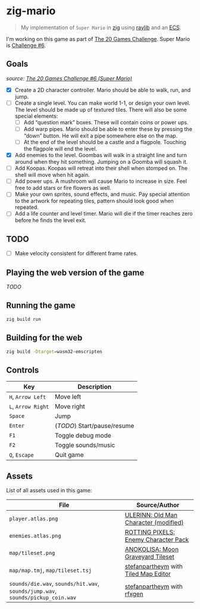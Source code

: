 # zig-mario

> My implementation of `Super Mario` in [zig](https://ziglang.org/) using [raylib](https://github.com/Not-Nik/raylib-zig) and an [ECS](https://github.com/prime31/zig-ecs).

I'm working on this game as part of [The 20 Games Challenge](https://20_games_challenge.gitlab.io/). Super Mario is [Challenge #6](https://20_games_challenge.gitlab.io/challenge/#6).

## Goals

_source: [The 20 Games Challenge #6 (Super Mario)](https://20_games_challenge.gitlab.io/challenge/#6)_

- [x] Create a 2D character controller. Mario should be able to walk, run, and jump.
- [ ] Create a single level. You can make world 1-1, or design your own level. The level should be made up of textured tiles. There will also be some special elements:
  - [ ] Add “question mark” boxes. These will contain coins or power ups.
  - [ ] Add warp pipes. Mario should be able to enter these by pressing the “down” button. He will exit a pipe somewhere else on the map.
  - [ ] At the end of the level should be a castle and a flagpole. Touching the flagpole will end the level.
- [x] Add enemies to the level. Goombas will walk in a straight line and turn around when they hit something. Jumping on a Goomba will squash it.
- [ ] Add Koopas. Koopas will retreat into their shell when stomped on. The shell will move when hit again.
- [ ] Add power ups. A mushroom will cause Mario to increase in size. Feel free to add stars or fire flowers as well.
- [ ] Make your own sprites, sound effects, and music. Pay special attention to the artwork for repeating tiles, pattern should look good when repeated.
- [ ] Add a life counter and level timer. Mario will die if the timer reaches zero before he finds the level exit.

## TODO

- [ ] Make velocity consistent for different frame rates.

## Playing the web version of the game

_TODO_

## Running the game

```sh
zig build run
```

## Building for the web

```sh
zig build -Dtarget=wasm32-emscripten
```

## Controls

| Key                | Description                 |
| ------------------ | --------------------------- |
| `H`, `Arrow Left`  | Move left                   |
| `L`, `Arrow Right` | Move right                  |
| `Space`            | Jump                        |
| `Enter`            | (_TODO_) Start/pause/resume |
| `F1`               | Toggle debug mode           |
| `F2`               | Toggle sounds/music         |
| `Q`, `Escape`      | Quit game                   |

## Assets

List of all assets used in this game:

| File                                                                            | Source/Author                                                                                           |
| ------------------------------------------------------------------------------- | ------------------------------------------------------------------------------------------------------- |
| `player.atlas.png`                                                              | [ULERINN: Old Man Character (modified)](https://ulerinn.itch.io/free-old-man)                           |
| `enemies.atlas.png`                                                             | [ROTTING PIXELS: Enemy Character Pack ](https://rottingpixels.itch.io/enemy-characters-pack-free)       |
| `map/tileset.png`                                                               | [ANOKOLISA: Moon Graveyard Tileset](https://anokolisa.itch.io/moon-graveyard)                           |
| `map/map.tmj`, `map/tileset.tsj`                                                | [stefanpartheym](https://github.com/stefanpartheym) with [Tiled Map Editor](https://www.mapeditor.org/) |
| `sounds/die.wav`, `sounds/hit.wav`, `sounds/jump.wav`, `sounds/pickup_coin.wav` | [stefanpartheym](https://github.com/stefanpartheym) with [rfxgen](https://raylibtech.itch.io/rfxgen)    |

